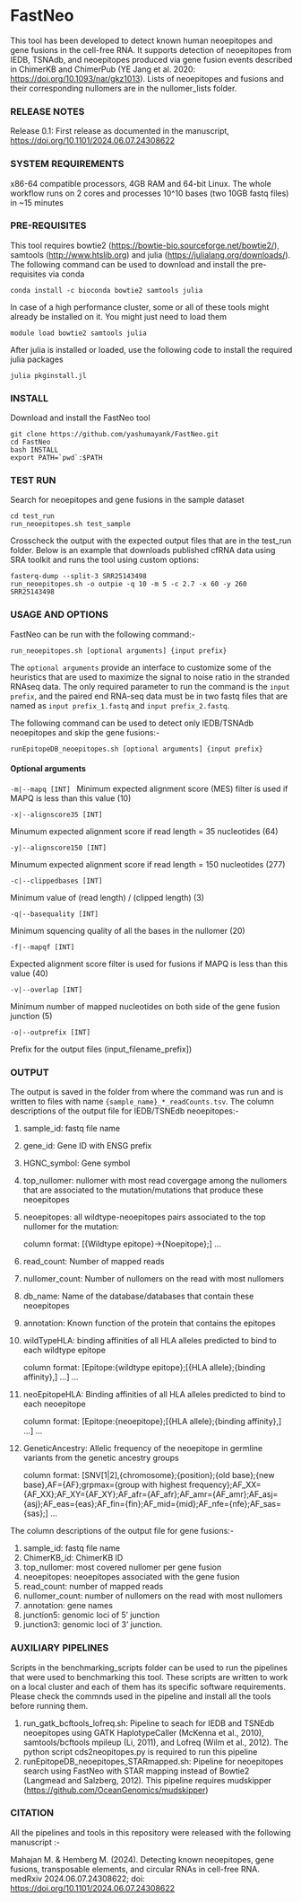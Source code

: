 # FastNeo
This tool has been developed to detect known human neoepitopes and gene fusions in the cell-free RNA. It supports detection of neoepitopes from IEDB, TSNAdb, and neoepitopes produced via gene fusion events described in ChimerKB and ChimerPub (YE Jang et al. 2020: https://doi.org/10.1093/nar/gkz1013). Lists of neoepitopes and fusions and their corresponding nullomers are in the nullomer_lists folder.

### RELEASE NOTES 
Release 0.1: First release as documented in the manuscript, https://doi.org/10.1101/2024.06.07.24308622

### SYSTEM REQUIREMENTS
x86-64 compatible processors, 4GB RAM and 64-bit Linux. The whole workflow runs on 2 cores and processes 10^10 bases (two 10GB fastq files) in ~15 minutes

### PRE-REQUISITES

This tool requires bowtie2 (https://bowtie-bio.sourceforge.net/bowtie2/), samtools (http://www.htslib.org) and julia (https://julialang.org/downloads/). The following command can be used to download and install the pre-requisites via conda
```
conda install -c bioconda bowtie2 samtools julia
```
In case of a high performance cluster, some or all of these tools might already be installed on it. You might just need to load them
```
module load bowtie2 samtools julia
```
After julia is installed or loaded, use the following code to install the required julia packages
```
julia pkginstall.jl
```

### INSTALL

Download and install the FastNeo tool
```
git clone https://github.com/yashumayank/FastNeo.git
cd FastNeo
bash INSTALL
export PATH=`pwd`:$PATH
```

### TEST RUN 

Search for neoepitopes and gene fusions in the sample dataset
```
cd test_run
run_neoepitopes.sh test_sample
```
Crosscheck the output with the expected output files that are in the test_run folder. 
Below is an example that downloads published cfRNA data using SRA toolkit and runs the tool using custom options:

```
fasterq-dump --split-3 SRR25143498
run_neoepitopes.sh -o outpie -q 10 -m 5 -c 2.7 -x 60 -y 260 SRR25143498
```

### USAGE AND OPTIONS

FastNeo can be run with the following command:- 

`run_neoepitopes.sh [optional arguments] {input prefix}`

The `optional arguments` provide an interface to customize some of the heuristics that are used to maximize the signal to noise ratio in the stranded RNAseq data. The only required parameter to run the command is the `input prefix`, and the paired end RNA-seq data must be in two fastq files that are named as `input prefix_1.fastq` and `input prefix_2.fastq`.

The following command can be used to detect only IEDB/TSNAdb neoepitopes and skip the gene fusions:-

`runEpitopeDB_neoepitopes.sh [optional arguments] {input prefix}`

#### Optional arguments

 `-m|--mapq [INT] `
Minimum expected alignment score (MES) filter is used if MAPQ is less than this value (10)

 `-x|--alignscore35 [INT]`

Minumum expected alignment score if read length = 35 nucleotides (64)

 `-y|--alignscore150 [INT]`

Minumum expected alignment score if read length = 150 nucleotides (277)

 `-c|--clippedbases [INT]`

Minimum value of (read length) / (clipped length) (3)

 `-q|--basequality [INT]`

Minimum squencing quality of all the bases in the nullomer (20)

 `-f|--mapqf [INT]`

Expected alignment score filter  is used for fusions if MAPQ is less than this value (40)

 `-v|--overlap [INT]`

Minimum number of mapped nucleotides on both side of the gene fusion junction (5)

 `-o|--outprefix [INT]`

Prefix for the output files (input_filename_prefix])

### OUTPUT

The output is saved in the folder from where the command was run and is written to files with name `{sample_name}_*_readCounts.tsv`. The column descriptions of the output file for IEDB/TSNEdb neoepitopes:-

1) sample_id: fastq file name
2) gene_id: Gene ID with ENSG prefix
3) HGNC_symbol: Gene symbol
4) top_nullomer: nullomer with most read covergage among the nullomers that are associated to the mutation/mutations that produce these neoepitopes
5) neoepitopes: all wildtype-neoepitopes pairs associated to the top nullomer for the mutation:

   column format:
   [{Wildtype epitope}->{Noepitope};] ...
7) read_count: Number of mapped reads 
8) nullomer_count: Number of nullomers on the read with most nullomers
9) db_name: Name of the database/databases that contain these neoepitopes
10) annotation: Known function of the protein that contains the epitopes
11) wildTypeHLA: binding affinities of all HLA alleles predicted to bind to each wildtype epitope

    column format:
    [Epitope:{wildtype epitope};[{HLA allele};{binding affinity},] ...] ... 
13) neoEpitopeHLA: Binding affinities of all HLA alleles predicted to bind to each neoepitope

    column format:
    [Epitope:{neoepitope};[{HLA allele};{binding affinity},] ...] ...
15) GeneticAncestry: Allelic frequency of the neoepitope in germline variants from the genetic ancestry groups

    column format:
    [SNV[1|2],{chromosome};{position};{old base};{new base},AF={AF};grpmax={group with highest frequency};AF_XX={AF_XX};AF_XY={AF_XY};AF_afr={AF_afr};AF_amr={AF_amr};AF_asj={asj};AF_eas={eas};AF_fin={fin};AF_mid={mid};AF_nfe={nfe};AF_sas={sas};] ...


The column descriptions of the output file for gene fusions:-

1) sample_id: fastq file name
2) ChimerKB_id: ChimerKB ID
3) top_nullomer: most covered nullomer per gene fusion
4) neoepitopes: neoepitopes associated with the gene fusion
5) read_count: number of mapped reads
6) nullomer_count: number of nullomers on the read with most nullomers
7) annotation: gene names
8) junction5: genomic loci of 5’ junction
9) junction3: genomic loci of 3’ junction.

### AUXILIARY PIPELINES

Scripts in the benchmarking_scripts folder can be used to run the pipelines that were used to benchmarking this tool. These scripts are written to work on a local cluster and each of them has its specific software requirements. Please check the commnds used in the pipeline and install all the tools before running them.

1) run_gatk_bcftools_lofreq.sh: Pipeline to seach for IEDB and TSNEdb neoepitopes using GATK HaplotypeCaller (McKenna et al., 2010), samtools/bcftools mpileup (Li, 2011), and Lofreq (Wilm et al., 2012). The python script cds2neopitopes.py is required to run this pipeline
2) runEpitopeDB_neoepitopes_STARmapped.sh: Pipeline for neoepitopes search using FastNeo with STAR mapping instead of Bowtie2 (Langmead and Salzberg, 2012). This pipeline requires mudskipper (https://github.com/OceanGenomics/mudskipper)


### CITATION

All the pipelines and tools in this repository were released with the following manuscript :-

Mahajan M. & Hemberg M. (2024). Detecting known neoepitopes, gene fusions, transposable elements, and circular RNAs in cell-free RNA. medRxiv 2024.06.07.24308622; doi: https://doi.org/10.1101/2024.06.07.24308622
